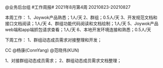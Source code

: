 @业务后台组 #工作周报#
2021年8月第4周 20210823-20210827

本周工作：
1、Joywok产品熟悉；1人/天
2、群组；0.5人/天
3、开发规范文档和接口文档阅读；1人/天
4、群组功能代码阅读和文档绘制；1人/天
5、Joywok产品web端和app端抓包请求查看；1人/天
6、本地开发环境连接和熟悉；0.5人/天

下周工作：
1、群组动态成员需求对接整理和开发；

CC @杨康(ConnYang) @范晓伟(KUN) 

1、对接群组动态成员需求；
2、群组动态成员需求文档整理；